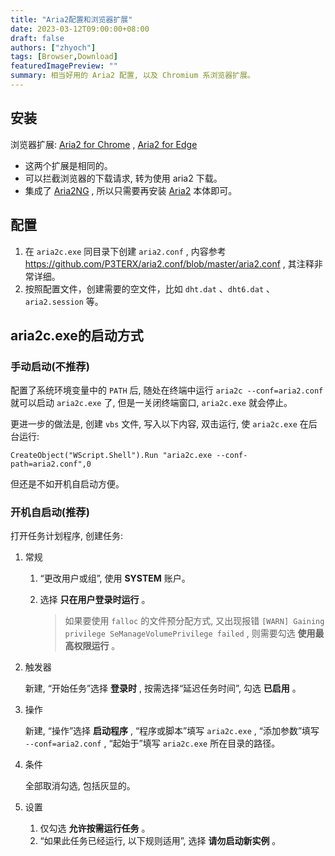 ```yaml
---
title: "Aria2配置和浏览器扩展"
date: 2023-03-12T09:00:00+08:00
draft: false
authors: ["zhyoch"]
tags: [Browser,Download]
featuredImagePreview: ""
summary: 相当好用的 Aria2 配置, 以及 Chromium 系浏览器扩展。
---
```


## 安装

浏览器扩展: [Aria2 for Chrome](https://chrome.google.com/webstore/detail/aria2-for-chrome/mpkodccbngfoacfalldjimigbofkhgjn) , [Aria2 for Edge](https://microsoftedge.microsoft.com/addons/detail/aria2-for-edge/jjfgljkjddpcpfapejfkelkbjbehagbh)

- 这两个扩展是相同的。
- 可以拦截浏览器的下载请求, 转为使用 aria2 下载。
- 集成了 [Aria2NG](http://ariang.mayswind.net/zh_Hans/) , 所以只需要再安装 [Aria2](https://github.com/aria2/aria2/releases/latest) 本体即可。

## 配置

1. 在 `aria2c.exe` 同目录下创建 `aria2.conf` , 内容参考 https://github.com/P3TERX/aria2.conf/blob/master/aria2.conf , 其注释非常详细。
2. 按照配置文件，创建需要的空文件，比如 `dht.dat` 、`dht6.dat` 、`aria2.session` 等。

## aria2c.exe的启动方式

### 手动启动(不推荐)

配置了系统环境变量中的 `PATH` 后, 随处在终端中运行 `aria2c --conf=aria2.conf` 就可以启动 `aria2c.exe` 了, 但是一关闭终端窗口, `aria2c.exe` 就会停止。

更进一步的做法是, 创建 `vbs` 文件, 写入以下内容, 双击运行, 使 `aria2c.exe` 在后台运行: 

```
CreateObject("WScript.Shell").Run "aria2c.exe --conf-path=aria2.conf",0
```

但还是不如开机自启动方便。

### 开机自启动(推荐)

打开任务计划程序, 创建任务:

1. 常规

   1. “更改用户或组”, 使用 **SYSTEM** 账户。
   2. 选择 **只在用户登录时运行** 。

      > 如果要使用 `falloc` 的文件预分配方式, 又出现报错 `[WARN] Gaining privilege SeManageVolumePrivilege failed` , 则需要勾选 **使用最高权限运行** 。

2. 触发器

    新建, “开始任务”选择 **登录时** , 按需选择“延迟任务时间”, 勾选 **已启用** 。

3. 操作

    新建, “操作”选择 **启动程序** , “程序或脚本”填写 `aria2c.exe` , “添加参数”填写 `--conf=aria2.conf` , “起始于”填写 `aria2c.exe` 所在目录的路径。

4. 条件

    全部取消勾选, 包括灰显的。

5. 设置

   1. 仅勾选 **允许按需运行任务** 。
   2. “如果此任务已经运行, 以下规则适用”, 选择 **请勿启动新实例** 。